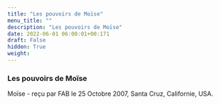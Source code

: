 ```yaml
---
title: "Les pouvoirs de Moïse"
menu_title: ""
description: "Les pouvoirs de Moïse"
date: 2022-06-01 06:00:01+00:171
draft: False
hidden: True
weight:
---
```

### Les pouvoirs de Moïse

Moïse - reçu par FAB le 25 Octobre 2007, Santa Cruz, Californie, USA.



